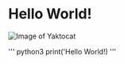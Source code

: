 # Hello World!

![Image of Yaktocat](https://octodex.github.com/images/yaktocat.png)

''' python3
print('Hello World!)
'''
